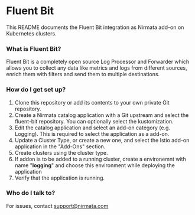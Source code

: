 # Fluent Bit

This README documents the Fluent Bit integration as Nirmata add-on on Kubernetes clusters.

### What is Fluent Bit?
Fluent Bit is a completely open source Log Processor and Forwarder which allows you to collect any data like metrics and logs from different sources, enrich them with filters and send them to multiple destinations.



### How do I get set up?
1. Clone this repository or add its contents to your own private Git repository.
2. Create a Nirmata catalog application with a Git upstream and select the fluent-bit repository. You can optionally select the kustomization.
3. Edit the catalog application and select an add-on category (e.g. Logging). This is required to select the application as a add-on.
4. Update a Cluster Type, or create a new one, and select the Istio add-on application in the "Add-Ons" section.
5. Create clusters using the cluster type.
6. If addon is to be added to a running cluster, create a environemnt with name "**logging**" and choose this environment while deploying the application
6. Verify that the application is running.


### Who do I talk to?
For issues, contact support@nirmata.com
